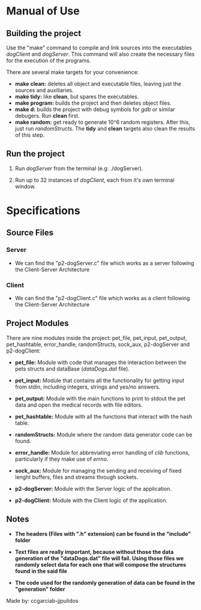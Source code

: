 # Manual of Use

## Building the project

Use the "make" command to compile and link sources into the executables _dogClient_ and _dogServer_. This command will also create the necessary files for the execution of the programs.

There are several make targets for your convenience:

* **make clean:** deletes all object and executable files, leaving just the sources and auxiliaries.
* **make tidy:** like **clean**, but spares the executables.
* **make program:** builds the project and then deletes object files.
* **make d:** builds the project with debug symbols for _gdb_ or similar debugers. Run **clean** first.
* **make random:** get ready to generate 10^6 random registers. After this, just run _randomStructs_. The **tidy** and **clean** targets also clean the results of this step.

## Run the project

 1. Run _dogServer_ from the terminal (e.g: ./dogServer).

 2. Run up to 32 instances of _dogClient_, each from it's own terminal window.
 
# Specifications

## Source Files

### Server

- We can find the "p2-dogServer.c" file which works as a server following the Client-Server Architecture

### Client

- We can find the "p2-dogClient.c" file which works as a client following the Client-Server Architecture

## Project Modules

There are nine modules inside the project: pet_file, pet_input, pet_output, pet_hashtable, error_handle, randomStructs, sock_aux, p2-dogServer and p2-dogClient:

- **pet_file:** Module with code that manages the interaction between the pets structs and dataBase (_dataDogs.dat_ file).

- **pet_input:** Module that contains all the functionality for getting input from stdin, including integers, strings and yes/no answers.

- **pet_output:** Module with the main functions to print to stdout the pet data and open the medical records with file editors.

- **pet_hashtable:** Module with all the functions that interact with the hash table.

- **randomStructs:** Module where the random data generator code can be found.

- **error_handle:** Module for abbreviating error handling of _clib_ functions, particularly if they make use of _errno_.

- **sock_aux:** Module for managing the sending and receiving of fixed lenght buffers, files and streams through sockets.

- **p2-dogServer:** Module with the Server logic of the application.

- **p2-dogClient:** Module with the Client logic of the application.

## Notes

* **The headers (Files with ".h" extension) can be found in the "include" folder**

* **Text files are really important, because without those the data generation of the "dataDogs.dat" file will fail. Using those files we randomly select data for each one that will compose the structures found in the said file**

* **The code used for the randomly generation of data can be found in the "generation" folder**

Made by: ccgarciab-jjpulidos
